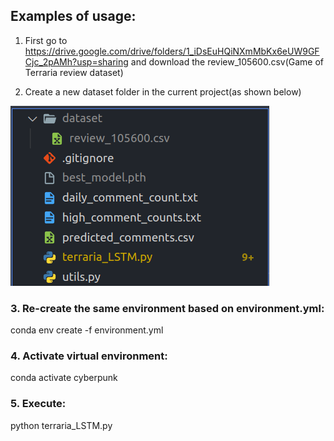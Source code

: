 ## Examples of usage:

1. First go to https://drive.google.com/drive/folders/1_iDsEuHQiNXmMbKx6eUW9GFCjc_2pAMh?usp=sharing and download the review_105600.csv(Game of Terraria review dataset)

2. Create a new dataset folder in the current project(as shown below)

![image](https://github.com/Weitingchien/images_repo/blob/master/ex_1.png?raw=true)

### 3. Re-create the same environment based on environment.yml:

conda env create -f environment.yml

### 4. Activate virtual environment:
conda  activate cyberpunk

### 5. Execute:
python terraria_LSTM.py